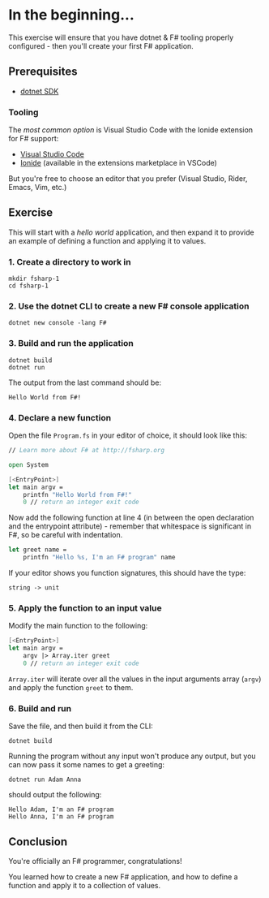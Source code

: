 # In the beginning...

This exercise will ensure that you have dotnet & F# tooling properly configured - then
you'll create your first F# application.

## Prerequisites

- [dotnet SDK](https://dotnet.microsoft.com/download)

### Tooling

The _most common option_ is Visual Studio Code with the Ionide extension for F# support:

- [Visual Studio Code](https://code.visualstudio.com/)
- [Ionide](http://ionide.io/) (available in the extensions marketplace in VSCode)

But you're free to choose an editor that you prefer (Visual Studio, Rider, Emacs, Vim, etc.)

## Exercise

This will start with a _hello world_ application, and then expand it to provide an 
example of defining a function and applying it to values.

### 1. Create a directory to work in

```
mkdir fsharp-1
cd fsharp-1
```

### 2. Use the dotnet CLI to create a new F# console application

```
dotnet new console -lang F#
```

### 3. Build and run the application

```
dotnet build
dotnet run
```

The output from the last command should be:

```
Hello World from F#!
```

### 4. Declare a new function

Open the file `Program.fs` in your editor of choice, it should look like this:

```fsharp
// Learn more about F# at http://fsharp.org

open System

[<EntryPoint>]
let main argv =
    printfn "Hello World from F#!"
    0 // return an integer exit code
```

Now add the following function at line 4 (in between the open declaration 
and the entrypoint attribute) - remember that whitespace is significant in F#,
so be careful with indentation.

```fsharp
let greet name =
    printfn "Hello %s, I'm an F# program" name
```

If your editor shows you function signatures, this should have the type:

```
string -> unit
```

### 5. Apply the function to an input value

Modify the main function to the following:

```fsharp
[<EntryPoint>]
let main argv =
    argv |> Array.iter greet
    0 // return an integer exit code
```

`Array.iter` will iterate over all the values in the input arguments array (`argv`)
and apply the function `greet` to them.

### 6. Build and run

Save the file, and then build it from the CLI:

```
dotnet build
```

Running the program without any input won't produce any output, but you can now pass 
it some names to get a greeting:

```
dotnet run Adam Anna
```

should output the following:

```
Hello Adam, I'm an F# program
Hello Anna, I'm an F# program
```

## Conclusion

You're officially an F# programmer, congratulations!

You learned how to create a new F# application, and how to define a function and
apply it to a collection of values.
